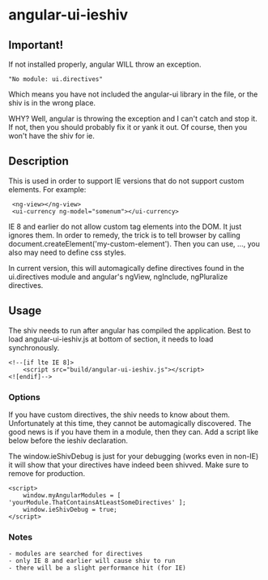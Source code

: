 # angular-ui-ieshiv

## Important!

If not installed properly, angular WILL throw an exception. 

    "No module: ui.directives"

Which means you have not included the angular-ui library in the file, or the shiv is in the wrong place.

WHY? Well, angular is throwing the exception and I can't catch and stop it.
If not, then you should probably fix it or yank it out. Of course, then you won't have the shiv for ie. 

## Description

This is used in order to support IE versions that do not support custom elements. For example: 

     <ng-view></ng-view>
     <ui-currency ng-model="somenum"></ui-currency>

IE 8 and earlier do not allow custom tag elements into the DOM. It just ignores them. 
In order to remedy, the trick is to tell browser by calling document.createElement('my-custom-element').
Then you can use, <my-custom-element>...</my-custom-element>, you also may need to define css styles. 

In current version, this will automagically define directives found in the ui.directives module and 
angular's ngView, ngInclude, ngPluralize directives.

## Usage

The shiv needs to run after angular has compiled the application.  Best to load angular-ui-ieshiv.js at 
bottom of <head> section, it needs to load synchronously. 

    <!--[if lte IE 8]> 
        <script src="build/angular-ui-ieshiv.js"></script>
    <![endif]-->

### Options

If you have custom directives, the shiv needs to know about them. Unfortunately at this time, they cannot be 
automagically discovered. The good news is if you have them in a module, then they can. Add a script like below
before the ieshiv declaration.

The window.ieShivDebug is just for your debugging (works even in non-IE) 
it will show that your directives have indeed been shivved. Make sure to remove for production. 

    <script>
        window.myAngularModules = [ 'yourModule.ThatContainsAtLeastSomeDirectives' ];  
        window.ieShivDebug = true; 
    </script>

### Notes
    
    - modules are searched for directives
    - only IE 8 and earlier will cause shiv to run
    - there will be a slight performance hit (for IE) 
    